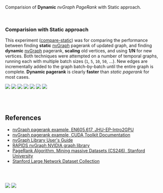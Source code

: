 Comparision of **Dynamic** *nvGraph PageRank* with Static approach.

<br>


### Comparision with Static approach

This experiment ([compare-static]) was for comparing the performance between finding **static**
[nvGraph] pagerank of updated graph, and finding **dynamic** [nvGraph] pagerank,
**scaling** old vertices, and using **1/N** for new vertices. Both techniques
were attempted on a number of temporal graphs, running each with multiple batch
sizes (`1`, `5`, `10`, `50`, ...). New edges are incrementally added to the
graph batch-by-batch until the entire graph is complete. **Dynamic pagerank** is
clearly **faster** than *static pagerank* for most cases.

[![](https://i.imgur.com/VOy7mNK.gif)][sheets]
[![](https://i.imgur.com/AB8sxAp.gif)][sheets]
[![](https://i.imgur.com/0N6Qlyb.gif)][sheets]
[![](https://i.imgur.com/ANicp4t.gif)][sheets]
[![](https://i.imgur.com/uKb0yfa.gif)][sheets]
[![](https://i.imgur.com/xuyBgcC.gif)][sheets]
[![](https://i.imgur.com/1hWPVEr.gif)][sheets]

[compare-static]: https://github.com/puzzlef/pagerank-nvgraph-dynamic/tree/compare-static

<br>
<br>


## References

- [nvGraph pagerank example, EN605.617, JHU-EP-Intro2GPU](https://github.com/JHU-EP-Intro2GPU/EN605.617/blob/master/module9/nvgraph_examples/nvgraph_Pagerank.cpp)
- [nvGraph pagerank example, CUDA Toolkit Documentation](https://docs.nvidia.com/cuda/archive/10.0/nvgraph/index.html#nvgraph-pagerank-example)
- [nvGraph Library User's Guide](https://docs.nvidia.com/cuda/archive/10.1/pdf/nvGRAPH_Library.pdf)
- [RAPIDS nvGraph NVIDIA graph library][nvGraph]
- [PageRank Algorithm, Mining massive Datasets (CS246), Stanford University](https://www.youtube.com/watch?v=ke9g8hB0MEo)
- [Stanford Large Network Dataset Collection]

<br>
<br>


[![](https://i.imgur.com/N7tUfyV.jpg)](https://www.youtube.com/watch?v=wYps-kGPh78)
![](https://ga-beacon.deno.dev/G-KD28SG54JQ:hbAybl6nQFOtmVxW4if3xw/github.com/puzzlef/pagerank-nvgraph-dynamic)

[Prof. Dip Sankar Banerjee]: https://sites.google.com/site/dipsankarban/
[Prof. Kishore Kothapalli]: https://cstar.iiit.ac.in/~kkishore/
[Stanford Large Network Dataset Collection]: http://snap.stanford.edu/data/index.html
[nvGraph]: https://github.com/rapidsai/nvgraph
[scaled-fill]: https://github.com/puzzlef/pagerank-dynamic
[charts]: https://photos.app.goo.gl/hYkWA66CWaKkEhs8A
[sheets]: https://docs.google.com/spreadsheets/d/132ja_3B6c33BYcrf38Z7YV4sZOf5AT2Q_md5Y2znX3c/edit?usp=sharing
